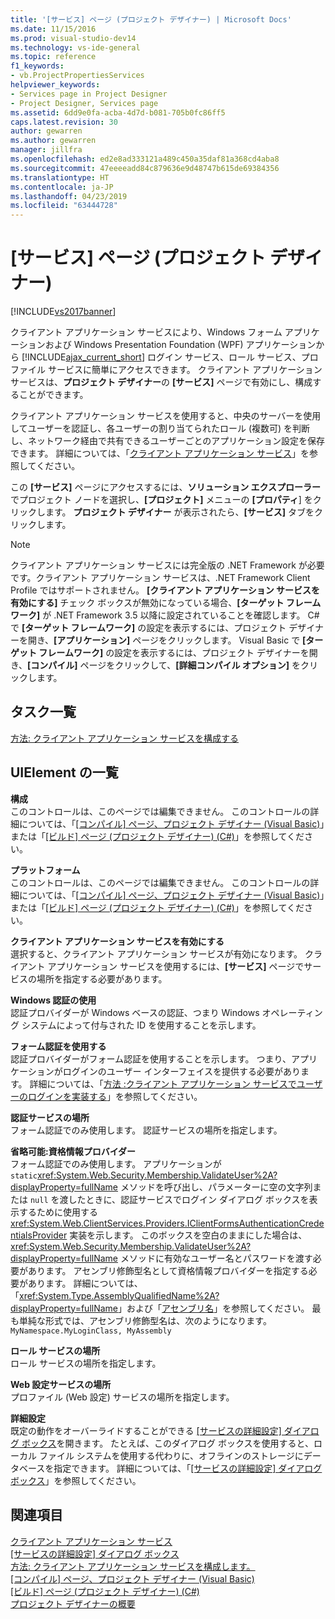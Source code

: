 ```yaml
---
title: '[サービス] ページ (プロジェクト デザイナー) | Microsoft Docs'
ms.date: 11/15/2016
ms.prod: visual-studio-dev14
ms.technology: vs-ide-general
ms.topic: reference
f1_keywords:
- vb.ProjectPropertiesServices
helpviewer_keywords:
- Services page in Project Designer
- Project Designer, Services page
ms.assetid: 6dd9e0fa-acba-4d7d-b081-705b0fc86ff5
caps.latest.revision: 30
author: gewarren
ms.author: gewarren
manager: jillfra
ms.openlocfilehash: ed2e8ad333121a489c450a35daf81a368cd4aba8
ms.sourcegitcommit: 47eeeeadd84c879636e9d48747b615de69384356
ms.translationtype: HT
ms.contentlocale: ja-JP
ms.lasthandoff: 04/23/2019
ms.locfileid: "63444728"
---
```

# <a name="services-page-project-designer"></a>[サービス] ページ (プロジェクト デザイナー)
[!INCLUDE[vs2017banner](../../includes/vs2017banner.md)]

クライアント アプリケーション サービスにより、Windows フォーム アプリケーションおよび Windows Presentation Foundation (WPF) アプリケーションから [!INCLUDE[ajax_current_short](../../includes/ajax-current-short-md.md)] ログイン サービス、ロール サービス、プロファイル サービスに簡単にアクセスできます。 クライアント アプリケーション サービスは、**プロジェクト デザイナー**の **[サービス]** ページで有効にし、構成することができます。  
  
 クライアント アプリケーション サービスを使用すると、中央のサーバーを使用してユーザーを認証し、各ユーザーの割り当てられたロール (複数可) を判断し、ネットワーク経由で共有できるユーザーごとのアプリケーション設定を保存できます。 詳細については、「[クライアント アプリケーション サービス](http://msdn.microsoft.com/library/1487d8df-089e-4f21-abfb-a791a652b58e)」を参照してください。  
  
 この **[サービス]** ページにアクセスするには、**ソリューション エクスプローラー**でプロジェクト ノードを選択し、**[プロジェクト]** メニューの **[プロパティ**] をクリックします。 **プロジェクト デザイナー** が表示されたら、**[サービス]** タブをクリックします。  
  
> [!NOTE]
> クライアント アプリケーション サービスには完全版の .NET Framework が必要です。クライアント アプリケーション サービスは、.NET Framework Client Profile ではサポートされません。 **[クライアント アプリケーション サービスを有効にする]** チェック ボックスが無効になっている場合、**[ターゲット フレームワーク]** が .NET Framework 3.5 以降に設定されていることを確認します。 C# で **[ターゲット フレームワーク]** の設定を表示するには、プロジェクト デザイナーを開き、**[アプリケーション]** ページをクリックします。 Visual Basic で **[ターゲット フレームワーク]** の設定を表示するには、プロジェクト デザイナーを開き、**[コンパイル]** ページをクリックして、**[詳細コンパイル オプション]** をクリックします。  
  
## <a name="task-list"></a>タスク一覧  
 [方法: クライアント アプリケーション サービスを構成する](http://msdn.microsoft.com/library/34a8688a-a32c-40d3-94be-c8e610c6a4e8)  
  
## <a name="uielement-list"></a>UIElement の一覧  
 **構成**  
 このコントロールは、このページでは編集できません。 このコントロールの詳細については、「[[コンパイル] ページ、プロジェクト デザイナー (Visual Basic)](../../ide/reference/compile-page-project-designer-visual-basic.md)」または「[[ビルド] ページ (プロジェクト デザイナー) (C#)](../../ide/reference/build-page-project-designer-csharp.md)」を参照してください。  
  
 **プラットフォーム**  
 このコントロールは、このページでは編集できません。 このコントロールの詳細については、「[[コンパイル] ページ、プロジェクト デザイナー (Visual Basic)](../../ide/reference/compile-page-project-designer-visual-basic.md)」または「[[ビルド] ページ (プロジェクト デザイナー) (C#)](../../ide/reference/build-page-project-designer-csharp.md)」を参照してください。  
  
 **クライアント アプリケーション サービスを有効にする**  
 選択すると、クライアント アプリケーション サービスが有効になります。 クライアント アプリケーション サービスを使用するには、**[サービス]** ページでサービスの場所を指定する必要があります。  
  
 **Windows 認証の使用**  
 認証プロバイダーが Windows ベースの認証、つまり Windows オペレーティング システムによって付与された ID を使用することを示します。  
  
 **フォーム認証を使用する**  
 認証プロバイダーがフォーム認証を使用することを示します。 つまり、アプリケーションがログインのユーザー インターフェイスを提供する必要があります。 詳細については、「[方法 :クライアント アプリケーション サービスでユーザーのログインを実装する](http://msdn.microsoft.com/library/5431a671-eb02-4e18-a651-24764fccec9a)」を参照してください。  
  
 **認証サービスの場所**  
 フォーム認証でのみ使用します。 認証サービスの場所を指定します。  
  
 **省略可能:資格情報プロバイダー**  
 フォーム認証でのみ使用します。 アプリケーションが `static`<xref:System.Web.Security.Membership.ValidateUser%2A?displayProperty=fullName> メソッドを呼び出し、パラメーターに空の文字列または `null` を渡したときに、認証サービスでログイン ダイアログ ボックスを表示するために使用する <xref:System.Web.ClientServices.Providers.IClientFormsAuthenticationCredentialsProvider> 実装を示します。 このボックスを空白のままにした場合は、<xref:System.Web.Security.Membership.ValidateUser%2A?displayProperty=fullName> メソッドに有効なユーザー名とパスワードを渡す必要があります。 アセンブリ修飾型名として資格情報プロバイダーを指定する必要があります。 詳細については、「<xref:System.Type.AssemblyQualifiedName%2A?displayProperty=fullName>」および「[アセンブリ名](http://msdn.microsoft.com/library/8f8c2c90-f15d-400e-87e7-a757e4f04d0e)」を参照してください。 最も単純な形式では、アセンブリ修飾型名は、次のようになります。`MyNamespace.MyLoginClass, MyAssembly`  
  
 **ロール サービスの場所**  
 ロール サービスの場所を指定します。  
  
 **Web 設定サービスの場所**  
 プロファイル (Web 設定) サービスの場所を指定します。  
  
 **詳細設定**  
 既定の動作をオーバーライドすることができる [[サービスの詳細設定] ダイアログ ボックス](../../ide/reference/advanced-settings-for-services-dialog-box.md)を開きます。 たとえば、このダイアログ ボックスを使用すると、ローカル ファイル システムを使用する代わりに、オフラインのストレージにデータベースを指定できます。 詳細については、「[[サービスの詳細設定] ダイアログ ボックス](../../ide/reference/advanced-settings-for-services-dialog-box.md)」を参照してください。  
  
## <a name="see-also"></a>関連項目  
 [クライアント アプリケーション サービス](http://msdn.microsoft.com/library/1487d8df-089e-4f21-abfb-a791a652b58e)   
 [[サービスの詳細設定] ダイアログ ボックス](../../ide/reference/advanced-settings-for-services-dialog-box.md)   
 [方法: クライアント アプリケーション サービスを構成します。](http://msdn.microsoft.com/library/34a8688a-a32c-40d3-94be-c8e610c6a4e8)   
 [[コンパイル] ページ、プロジェクト デザイナー (Visual Basic)](../../ide/reference/compile-page-project-designer-visual-basic.md)   
 [[ビルド] ページ (プロジェクト デザイナー) (C#)](../../ide/reference/build-page-project-designer-csharp.md)   
 [プロジェクト デザイナーの概要](http://msdn.microsoft.com/898dd854-c98d-430c-ba1b-a913ce3c73d7)
